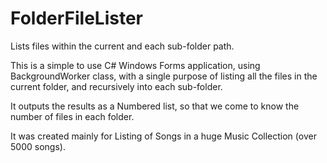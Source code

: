 # FolderFileLister
Lists files within the current and each sub-folder path.


This is a simple to use C# Windows Forms application, using BackgroundWorker class, 
with a single purpose of listing all the files in the current folder, 
and recursively into each sub-folder.

It outputs the results as a Numbered list, so that we come to know the number of files in each folder.

It was created mainly for Listing of Songs in a huge Music Collection (over 5000 songs).
